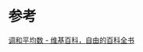 

# 参考
[调和平均数 - 维基百科，自由的百科全书](https://zh.wikipedia.org/wiki/%E8%B0%83%E5%92%8C%E5%B9%B3%E5%9D%87%E6%95%B0)
